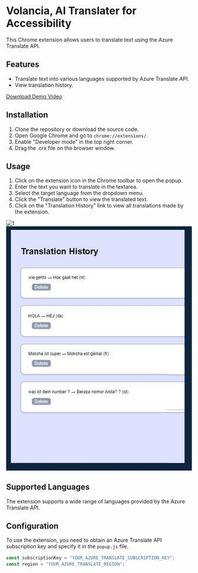 # Volancia, AI Translater for Accessibility

This Chrome extension allows users to translate text using the Azure Translate API.

## Features

- Translate text into various languages supported by Azure Translate API.
- View translation history.

[Download Demo Video](https://github.com/NINJAHATTORI004/InnoHacks_VoLancia/raw/main/demo.mp4)

## Installation

1. Clone the repository or download the source code.
2. Open Google Chrome and go to `chrome://extensions/`.
3. Enable "Developer mode" in the top right corner.
4. Drag the .crx file on the browser window.

## Usage

1. Click on the extension icon in the Chrome toolbar to open the popup.
2. Enter the text you want to translate in the textarea.
3. Select the target language from the dropdown menu.
4. Click the "Translate" button to view the translated text.
5. Click on the "Translation History" link to view all translations made by the extension.


![1](https://github.com/NINJAHATTORI004/Vo-Lancia/blob/main/images/Screenshot.png)
![2](https://github.com/NINJAHATTORI004/Vo-Lancia/blob/main/images/Screenshot%202024-06-26%20214157.jpg)

## Supported Languages

The extension supports a wide range of languages provided by the Azure Translate API.

## Configuration

To use the extension, you need to obtain an Azure Translate API subscription key and specify it in the `popup.js` file.







```javascript
const subscriptionKey = "YOUR_AZURE_TRANSLATE_SUBSCRIPTION_KEY";
const region = "YOUR_AZURE_TRANSLATE_REGION";
```


